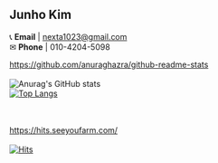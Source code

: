 ## Junho Kim
📞 **Email** | nexta1023@gmail.com <br />
✉ **Phone** | 010-4204-5098



https://github.com/anuraghazra/github-readme-stats <br /><br />
![Anurag's GitHub stats](https://github-readme-stats.vercel.app/api?username=junnokimm&show_icons=true&theme=transparent) <br />
[![Top Langs](https://github-readme-stats.vercel.app/api/top-langs/?username=junnokimm&layout=donut)](https://github.com/anuraghazra/github-readme-stats)

<br /><br />
https://hits.seeyoufarm.com/<br /><br />
[![Hits](https://hits.seeyoufarm.com/api/count/incr/badge.svg?url=https%3A%2F%2Fgithub.com%2Fgjbae1212%2Fhit-counter&count_bg=%23635DD5&title_bg=%233BA3D9&icon=java.svg&icon_color=%23E7E7E7&title=JAVA&edge_flat=false)](https://hits.seeyoufarm.com)




<!--
**dev-tpghks23/dev-tpghks23** is a ✨ _special_ ✨ repository because its `README.md` (this file) appears on your GitHub profile.

Here are some ideas to get you started:

- 🔭 I’m currently working on ...
- 🌱 I’m currently learning ...
- 👯 I’m looking to collaborate on ...
- 🤔 I’m looking for help with ...
- 💬 Ask me about ...
- 📫 How to reach me: ...
- 😄 Pronouns: ...
- ⚡ Fun fact: ...
-->
